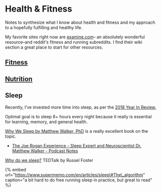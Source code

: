 # Health & Fitness

Notes to synthesize what I know about health and fitness and my approach to a hopefully fulfilling and healthy life.

My favorite sites right now are [examine.com](https://examine.com)– an absolutely wonderful resource–and reddit's fitness and running subreddits. I find their wiki section a great place to start for other resources. 

## [Fitness](fitness.md)

## [Nutrition](nutrition.md)

## Sleep

Recently, I’ve invested more time into sleep, as per the [2018 Year In Review.](https://kalispera.xyz/post/2018/)

Optimal goal is to sleep 8+ hours every night because it really is essential for learning, memory, and general health.

[Why We Sleep by Matthew Walker, PhD](https://www.simonandschuster.com/books/Why-We-Sleep/Matthew-Walker/9781501144325) is a really excellent book on the topic.

* [The Joe Rogan Experience - Sleep Expert and Neuroscientist Dr. Matthew Walker - Podcast Notes](https://podcastnotes.org/2018/04/29/why-we-sleep/)

[Why do we sleep?](https://www.ted.com/talks/russell_foster_why_do_we_sleep?language=en) TEDTalk by Russel Foster

{% embed url="https://www.supermemo.com/en/articles/sleep\#The\_algorithm" caption="a bit hard to do free running sleep in practice, but great to read" %}





